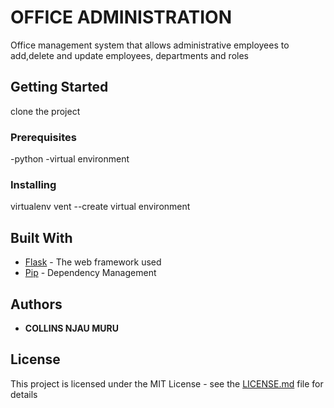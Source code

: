 # OFFICE ADMINISTRATION

Office management system that allows administrative employees to add,delete and update employees, departments and roles

## Getting Started

clone the project

### Prerequisites

-python
-virtual environment



### Installing

virtualenv vent --create virtual environment









## Built With

* [Flask](http://flask.pocoo.org/) - The web framework used
* [Pip](https://pypi.python.org/pypi/pip) - Dependency Management


 

## Authors

* **COLLINS NJAU MURU** 



## License

This project is licensed under the MIT License - see the [LICENSE.md](LICENSE.md) file for details



